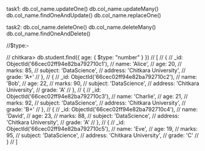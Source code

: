 task1: db.col_name.updateOne() db.col_name.updateMany() db.col_name.findOneAndUpdate() db.col_name.replaceOne()

task2: db.col_name.deleteOne() db.col_name.deleteMany() db.col_name.findOneAndDelete()

//$type:-

// chitkara> db.student.find({ age: { $type: "number" } })
// [
//   {
//     _id: ObjectId('66cec02ff94e82ba792710c1'),
//     name: 'Alice',
//     age: 20,
//     marks: 85,
//     subject: 'DataScience',
//     address: 'Chitkara University',
//     grade: 'A+'
//   },
//   {
//     _id: ObjectId('66cec02ff94e82ba792710c2'),
//     name: 'Bob',
//     age: 22,
//     marks: 90,
//     subject: 'DataScience',
//     address: 'Chitkara University',
//     grade: 'A'
//   },
//   {
//     _id: ObjectId('66cec02ff94e82ba792710c3'),
//     name: 'Charlie',
//     age: 21,
//     marks: 92,
//     subject: 'DataScience',
//     address: 'Chitkara University',
//     grade: 'B+'
//   },
//   {
//     _id: ObjectId('66cec02ff94e82ba792710c4'),
//     name: 'David',
//     age: 23,
//     marks: 88,
//     subject: 'DataScience',
//     address: 'Chitkara University',
//     grade: 'A'
//   },
//   {
//     _id: ObjectId('66cec02ff94e82ba792710c5'),
//     name: 'Eve',
//     age: 19,
//     marks: 95,
//     subject: 'DataScience',
//     address: 'Chitkara University',
//     grade: 'C'
//   }
// ]